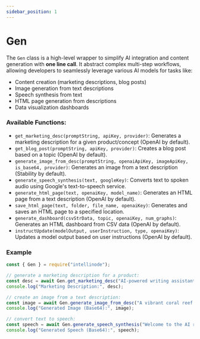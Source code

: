 ```yaml
---
sidebar_position: 1
---
```


# Gen

The `Gen` class is a high-level wrapper to simplify AI integration and content generation with **one line call**. It abstract complex multi-step workflows, allowing developers to seamlessly leverage various AI models for tasks like:

- Content creation (marketing descriptions, blog posts)
- Image generation from text descriptions
- Speech synthesis from text
- HTML page generation from descriptions
- Data visualization dashboards

### Available Functions:

- `get_marketing_desc(promptString, apiKey, provider)`: Generates a marketing description for a given product/concept (OpenAI by default).
- `get_blog_post(promptString, apiKey, provider)`: Creates a blog post based on a topic (OpenAI by default).
- `generate_image_from_desc(promptString, openaiApiKey, imageApiKey, is_base64, provider)`: Generates an image from a text description (Stability by default).
- `generate_speech_synthesis(text, googleKey)`: Converts text to spoken audio using Google's text-to-speech service.
- `generate_html_page(text, openaiKey, model_name)`: Generates an HTML page from a text description (OpenAI by default).
- `save_html_page(text, folder, file_name, openaiKey)`: Generates and saves an HTML page to a specified location.
- `generate_dashboard(csvStrData, topic, openaiKey, num_graphs)`: Generates an HTML dashboard from CSV data (OpenAI by default).
- `instructUpdate(modelOutput, userInstruction, type, openaiKey)`: Updates a model output based on user instructions (OpenAI by default).

### Example
```javascript
const { Gen } = require("intellinode");

// generate a marketing description for a product:
const desc = await Gen.get_marketing_desc("AI-powered writing assistant", myOpenaiKey);
console.log("Marketing Description:", desc);

// create an image from a text description:
const image = await Gen.generate_image_from_desc("A vibrant coral reef teeming with fish", myOpenaiKey, myStabilityApiKey, true);
console.log("Generated Image (Base64):", image);

// convert text to speech:
const speech = await Gen.generate_speech_synthesis("Welcome to the AI revolution!", myGoogleApiKey);
console.log("Generated Speech (Base64):", speech);
```
